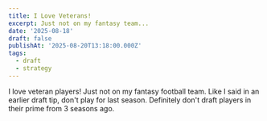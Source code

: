 ```yaml
---
title: I Love Veterans!
excerpt: Just not on my fantasy team...
date: '2025-08-18'
draft: false
publishAt: '2025-08-20T13:18:00.000Z'
tags:
  - draft
  - strategy
---
```

I love veteran players!   Just not on my fantasy football team.  Like I said in an earlier draft tip, don't play for last season.  Definitely don't draft players in their prime from 3 seasons ago.
